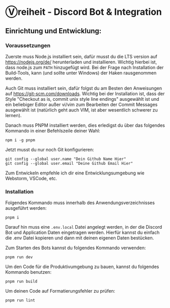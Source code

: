 # Ⓥreiheit - Discord Bot & Integration

## Einrichtung und Entwicklung:

### Voraussetzungen
Zuerste muss Node.js installiert sein, dafür musst du die LTS version auf https://nodejs.org/de/ herunterladen und
installieren. Wichtig hierbei ist, dass node.js zum `PATH` hinzugefügt wird. Bei der Frage nach Installation der
Build-Tools, kann (und sollte unter Windows) der Haken rausgenommen werden.

Auch Git muss installiert sein, dafür folgst du am Besten den Anweisungen auf https://git-scm.com/downloads.
Wichtig bei der Installation ist, dass der Style "Checkout as is, commit unix style line endings" ausgewählt ist und
ein beliebiger Editor außer vi/vim zum Bearbeiten der Commit Messages ausgewählt ist (natürlich geht auch VIM, ist aber
wesentlich schwerer zu lernen).

Danach muss PNPM installiert werden, dies erledigst du über das folgendes Kommando in einer Befehlszeile deiner Wahl:
```shell
npm i -g pnpm
```

Jetzt musst du nur noch Git konfigurieren:
```shell
git config --global user.name "Dein Github Name Hier"
git config --global user.email "Deine Github Email Hier"
```

Zum Entwickeln empfehle ich dir eine Entwicklungsumgebung wie Webstorm, VSCode, etc.

### Installation
Folgendes Kommando muss innerhalb des Anwendungsverzeichnisses ausgeführt werden:
```shell
pnpm i
```
Darauf hin muss eine `.env.local` Datei angelegt werden, in der die Discord Bot und Application Daten eingetragen
werden. Hierfür kannst du einfach die .env Datei kopieren und dann mit deinen eigenen Daten bestücken.

Zum Starten des Bots kannst du folgendes Kommando verwenden:
```shell
pnpm run dev
```

Um den Code für die Produktivumgebung zu bauen, kannst du folgendes Kommando benutzen:
```shell
pnpm run build
```

Um deinen Code auf Formatierungsfehler zu prüfen:
```shell
pnpm run lint
```
